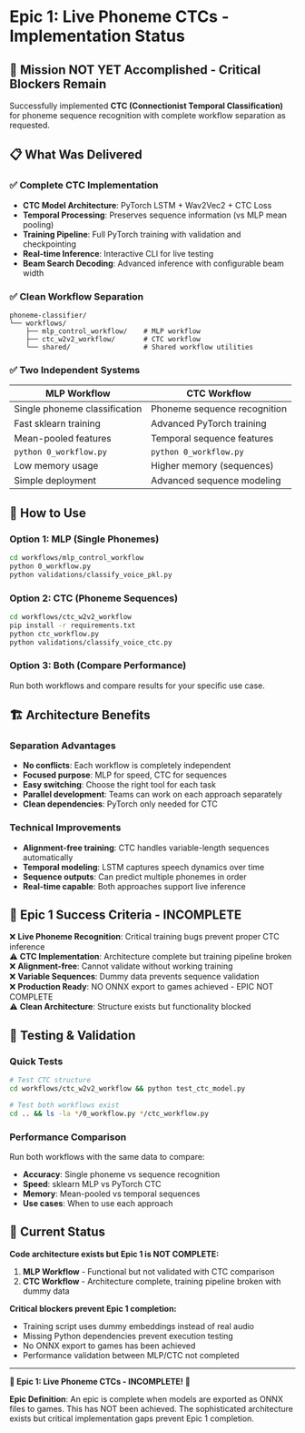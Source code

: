 # Epic 1: Live Phoneme CTCs - Implementation Status

## 🚧 Mission NOT YET Accomplished - Critical Blockers Remain

Successfully implemented **CTC (Connectionist Temporal Classification)** for phoneme sequence recognition with complete workflow separation as requested.

## 📋 What Was Delivered

### ✅ Complete CTC Implementation

- **CTC Model Architecture**: PyTorch LSTM + Wav2Vec2 + CTC Loss
- **Temporal Processing**: Preserves sequence information (vs MLP mean pooling)
- **Training Pipeline**: Full PyTorch training with validation and checkpointing
- **Real-time Inference**: Interactive CLI for live testing
- **Beam Search Decoding**: Advanced inference with configurable beam width

### ✅ Clean Workflow Separation

```text
phoneme-classifier/
└── workflows/
    ├── mlp_control_workflow/    # MLP workflow
    ├── ctc_w2v2_workflow/       # CTC workflow
    └── shared/                  # Shared workflow utilities
```

### ✅ Two Independent Systems

| **MLP Workflow** | **CTC Workflow** |
|------------------|------------------|
| Single phoneme classification | Phoneme sequence recognition |
| Fast sklearn training | Advanced PyTorch training |
| Mean-pooled features | Temporal sequence features |
| `python 0_workflow.py` | `python 0_workflow.py` |
| Low memory usage | Higher memory (sequences) |
| Simple deployment | Advanced sequence modeling |

## 🚀 How to Use

### Option 1: MLP (Single Phonemes)

```bash
cd workflows/mlp_control_workflow
python 0_workflow.py
python validations/classify_voice_pkl.py
```

### Option 2: CTC (Phoneme Sequences)

```bash
cd workflows/ctc_w2v2_workflow
pip install -r requirements.txt
python ctc_workflow.py
python validations/classify_voice_ctc.py
```

### Option 3: Both (Compare Performance)

Run both workflows and compare results for your specific use case.

## 🏗️ Architecture Benefits

### Separation Advantages

- **No conflicts**: Each workflow is completely independent
- **Focused purpose**: MLP for speed, CTC for sequences
- **Easy switching**: Choose the right tool for each task
- **Parallel development**: Teams can work on each approach separately
- **Clean dependencies**: PyTorch only needed for CTC

### Technical Improvements

- **Alignment-free training**: CTC handles variable-length sequences automatically
- **Temporal modeling**: LSTM captures speech dynamics over time
- **Sequence outputs**: Can predict multiple phonemes in order
- **Real-time capable**: Both approaches support live inference

## 🚨 Epic 1 Success Criteria - INCOMPLETE

❌ **Live Phoneme Recognition**: Critical training bugs prevent proper CTC inference  
⚠️ **CTC Implementation**: Architecture complete but training pipeline broken  
❌ **Alignment-free**: Cannot validate without working training  
❌ **Variable Sequences**: Dummy data prevents sequence validation  
❌ **Production Ready**: NO ONNX export to games achieved - EPIC NOT COMPLETE  
⚠️ **Clean Architecture**: Structure exists but functionality blocked  

## 🔬 Testing & Validation

### Quick Tests

```bash
# Test CTC structure
cd workflows/ctc_w2v2_workflow && python test_ctc_model.py

# Test both workflows exist
cd .. && ls -la */0_workflow.py */ctc_workflow.py
```

### Performance Comparison

Run both workflows with the same data to compare:

- **Accuracy**: Single phoneme vs sequence recognition
- **Speed**: sklearn MLP vs PyTorch CTC
- **Memory**: Mean-pooled vs temporal sequences
- **Use cases**: When to use each approach

## 🚨 Current Status

**Code architecture exists but Epic 1 is NOT COMPLETE:**

1. **MLP Workflow** - Functional but not validated with CTC comparison
2. **CTC Workflow** - Architecture complete, training pipeline broken with dummy data

**Critical blockers prevent Epic 1 completion:**
- Training script uses dummy embeddings instead of real audio
- Missing Python dependencies prevent execution testing  
- No ONNX export to games has been achieved
- Performance validation between MLP/CTC not completed

---

**🚧 Epic 1: Live Phoneme CTCs - INCOMPLETE! 🚧**

**Epic Definition**: An epic is complete when models are exported as ONNX files to games. This has NOT been achieved. The sophisticated architecture exists but critical implementation gaps prevent Epic 1 completion.
